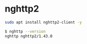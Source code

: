 # nghttp2
```zsh
sudo apt install nghttp2-client -y
```

```zsh
$ nghttp --version
nghttp nghttp2/1.43.0
```
